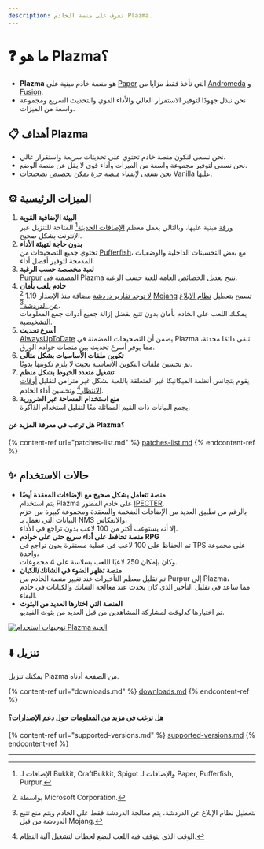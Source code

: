 ```yaml
---
description: تعرف على منصة الخادم Plazma.
---
```


# ❓ ما هو Plazma؟

- **Plazma** هو منصة خادم مبنية على [Paper](https://github.com/PaperMC/Paper) التي تأخذ فقط مزايا من [Andromeda](https://github.com/EarendelArchived/Andromeda) و [Fusion](https://github.com/RuinedTechnologyUnify/Fusion).
- نحن نبذل جهودًا لتوفير الاستقرار العالي والأداء القوي والتحديث السريع ومجموعة واسعة من الميزات.

## 📋 أهداف Plazma <a href="#id-1" id="id-1"></a>

- نحن نسعى لنكون منصة خادم تحتوي على تحديثات سريعة واستقرار عالي.
- نحن نسعى لتوفير مجموعة واسعة من الميزات وأداء قوي لا يقل عن منصة الوضع.
- نحن نسعى لإنشاء منصة حرة يمكن تخصيص تصحيحات Vanilla عليها.

## ⚙️ الميزات الرئيسية <a href="#id-2" id="id-2"></a>

1. **البيئة الإضافية القوية**\
   [ورقة](https://github.com/PaperMC/Paper) مبنية عليها،
   وبالتالي يعمل معظم [الإضافات الحديثة](#user-content-fn-1)[^1] المتاحة للتنزيل عبر الإنترنت بشكل صحيح.
2. **بدون حاجة لتهيئة الأداء**\
   تحتوي جميع التصحيحات من [Pufferfish](https://github.com/pufferfish-gg/Pufferfish)،
   مع بعض التحسينات الداخلية والوضعيات المدمجة لتوفير أفضل أداء.
3. **لعبة مخصصة حسب الرغبة**\
   [Purpur](https://github.com/PurpurMC/Purpur) المضمنة في Plazma تتيح تعديل الخصائص العامة للعبة
   حسب الرغبة.
4. **خادم يلعب بأمان**\
   [لا توجد تقارير دردشة](https://github.com/Aizistral-Studios/No-Chat-Reports) مضافة منذ الإصدار 1.19
   [^2] [Mojang](#user-content-fn-2) تسمح بتعطيل [نظام الإبلاغ عن الدردشة](#user-content-fn-3)[^3]،\
   يمكنك اللعب على الخادم بأمان بدون تتبع بفضل إزالة جميع أدوات جمع المعلومات التشخيصية.
5. **أسرع تحديث**\
   [AlwaysUpToDate](https://github.com/PlazmaMC/AlwaysUpToDate) يضمن أن التصحيحات المضمنة في Plazma تبقى دائمًا محدثة، مما يوفر أسرع تحديث بين منصات خوادم الورق.
6. **تكوين ملفات الأساسيات بشكل مثالي**\
   تم تحسين ملفات التكوين الأساسية بحيث لا يلزم تكوينها يدويًا.
7. **تشغيل متعدد الخيوط بشكل منظم**\
   يقوم بتجانس أنظمة الميكانيكا غير المتعلقة باللعبة بشكل غير متزامن لتقليل [أوقات الانتظار](#user-content-fn-4)[^4] وتحسين أداء الخادم.
8. **منع استخدام المساحة غير الضرورية**\
   يجمع البيانات ذات القيم المماثلة معًا لتقليل استخدام الذاكرة.

#### هل ترغب في معرفة المزيد عن Plazma؟ <a href="#etc-1" id="etc-1"></a>

{% content-ref url="patches-list.md" %}
[patches-list.md](patches-list.md)
{% endcontent-ref %}

## ✨ حالات الاستخدام <a href="#id-3" id="id-3"></a>

- **منصة تتعامل بشكل صحيح مع الإضافات المعقدة أيضًا**\
  يتم استخدام Plazma على خادم المطور [IPECTER](https://github.com/IPECTER).\
  بالرغم من تطبيق العديد من الإضافات الضخمة والمعقدة ومجموعة كبيرة من حزم البيانات التي تعمل بـ NMS والانعكاس،\
  إلا أنه يستوعب أكثر من 100 لاعب بدون تراجع في الأداء.
- **منصة تحافظ على أداء سريع حتى على خوادم RPG**\
  تم الحفاظ على 100 لاعب في عملية مستقرة بدون تراجع في TPS على مجموعة واحدة،\
  وكان بإمكان 250 لاعبًا اللعب بسلاسة على 4 مجموعات.
- **منصة تظهر الضوء في الشانك/الكيان**\
  تم تقليل معظم التأخيرات عند تغيير منصة الخادم من Purpur إلى Plazma،\
  مما ساعد في تقليل التأخير الذي كان يحدث عند معالجة الشانك والكيانات في خادم البقاء.
- **المنصة التي اختارها العديد من البثوث**\
  تم اختيارها كدلوقت لمشاركة المشاهدين من قبل العديد من بثوث الفيديو.

<a href="https://bstats.org/plugin/server-implementation/Plazma/18047">
   <img src="https://badge.plazmamc.org/internal/bstats" alt="توجيهات استخدام Plazma الحية">
</a>

## ⬇️ تنزيل

يمكنك تنزيل Plazma من الصفحة أدناه.

{% content-ref url="downloads.md" %}
[downloads.md](downloads.md)
{% endcontent-ref %}

#### هل ترغب في مزيد من المعلومات حول دعم الإصدارات؟

{% content-ref url="supported-versions.md" %}
[supported-versions.md](supported-versions.md)
{% endcontent-ref %}

***

[^1]: الإضافات لـ Bukkit, CraftBukkit, Spigot والإضافات لـ Paper, Pufferfish, Purpur.

[^2]: بواسطة Microsoft Corporation.

[^3]: بتعطيل نظام الإبلاغ عن الدردشة، يتم معالجة الدردشة فقط على الخادم ويتم منع تتبع الدردشة من قبل Mojang.

[^4]: الوقت الذي يتوقف فيه اللعب لبضع لحظات لتشغيل آلية النظام.
